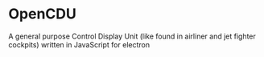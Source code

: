 # OpenCDU
A general purpose Control Display Unit (like found in airliner and jet fighter cockpits) written in JavaScript for electron
